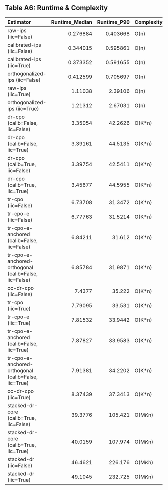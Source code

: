 ## Table A6: Runtime & Complexity

| Estimator                                             |   Runtime_Median |   Runtime_P90 | Complexity   |   N_Folds |   Runtime_per_1k |   M_Components |
|:------------------------------------------------------|-----------------:|--------------:|:-------------|----------:|-----------------:|---------------:|
| raw-ips (iic=False)                                   |         0.276884 |      0.403668 | O(n)         |         0 |         0.12306  |            nan |
| calibrated-ips (iic=False)                            |         0.344015 |      0.595861 | O(n)         |         0 |         0.152896 |            nan |
| calibrated-ips (iic=True)                             |         0.373352 |      0.591655 | O(n)         |         0 |         0.165934 |            nan |
| orthogonalized-ips (iic=False)                        |         0.412599 |      0.705697 | O(n)         |         0 |         0.183377 |            nan |
| raw-ips (iic=True)                                    |         1.11038  |      2.39106  | O(n)         |         0 |         0.493503 |            nan |
| orthogonalized-ips (iic=True)                         |         1.21312  |      2.67031  | O(n)         |         0 |         0.539166 |            nan |
| dr-cpo (calib=False, iic=False)                       |         3.35054  |     42.2626   | O(K*n)       |        20 |         1.67527  |            nan |
| dr-cpo (calib=False, iic=True)                        |         3.39161  |     44.5135   | O(K*n)       |        20 |         1.65157  |            nan |
| dr-cpo (calib=True, iic=False)                        |         3.39754  |     42.5411   | O(K*n)       |        20 |         1.65446  |            nan |
| dr-cpo (calib=True, iic=True)                         |         3.45677  |     44.5955   | O(K*n)       |        20 |         1.6833   |            nan |
| tr-cpo (iic=False)                                    |         6.73708  |     31.3472   | O(K*n)       |        20 |         2.99426  |            nan |
| tr-cpo-e (iic=False)                                  |         6.77763  |     31.5214   | O(K*n)       |        20 |         3.01228  |            nan |
| tr-cpo-e-anchored (calib=False, iic=False)            |         6.84211  |     31.612    | O(K*n)       |        20 |         3.04094  |            nan |
| tr-cpo-e-anchored-orthogonal (calib=False, iic=False) |         6.85784  |     31.9871   | O(K*n)       |        20 |         3.04793  |            nan |
| oc-dr-cpo (iic=False)                                 |         7.4377   |     35.222    | O(K*n)       |        20 |         3.30565  |            nan |
| tr-cpo (iic=True)                                     |         7.79095  |     33.531    | O(K*n)       |        20 |         3.46264  |            nan |
| tr-cpo-e (iic=True)                                   |         7.81532  |     33.9442   | O(K*n)       |        20 |         3.47348  |            nan |
| tr-cpo-e-anchored (calib=False, iic=True)             |         7.87827  |     33.9583   | O(K*n)       |        20 |         3.50146  |            nan |
| tr-cpo-e-anchored-orthogonal (calib=False, iic=True)  |         7.91381  |     34.2202   | O(K*n)       |        20 |         3.51725  |            nan |
| oc-dr-cpo (iic=True)                                  |         8.37439  |     37.3413   | O(K*n)       |        20 |         3.72195  |            nan |
| stacked-dr-core (calib=True, iic=False)               |        39.3776   |    105.421    | O(M*K*n)     |        20 |        17.5011   |              4 |
| stacked-dr-core (calib=True, iic=True)                |        40.0159   |    107.974    | O(M*K*n)     |        20 |        17.7848   |              4 |
| stacked-dr (iic=False)                                |        46.4621   |    226.176    | O(M*K*n)     |        20 |        20.6498   |              5 |
| stacked-dr (iic=True)                                 |        49.1045   |    232.725    | O(M*K*n)     |        20 |        21.8242   |              5 |